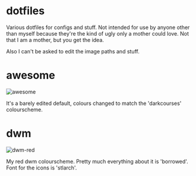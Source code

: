 dotfiles
========

Various dotfiles for configs and stuff. Not intended for use by anyone other than myself because they're the kind of ugly only a mother could love. Not that I am a mother, but you get the idea.

Also I can't be asked to edit the image paths and stuff.

awesome
=======
![awesome](https://raw.github.com/kirbyman62/dotfiles/master/awesome/preview.png)

It's a barely edited default, colours changed to match the 'darkcourses' colourscheme.

dwm
===
![dwm-red](https://raw.github.com/kirbyman62/dotfiles/master/dwm/red/preview.png)

My red dwm colourscheme. Pretty much everything about it is 'borrowed'. Font for the icons is 'stlarch'.

